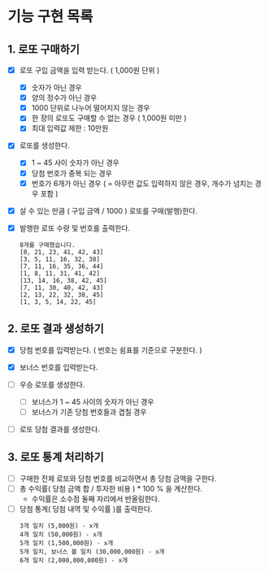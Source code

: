 # 기능 구현 목록

## 1. 로또 구매하기

- [x] 로또 구입 금액을 입력 받는다. ( 1,000원 단위 )

  - [x] 숫자가 아닌 경우
  - [x] 양의 정수가 아닌 경우
  - [x] 1000 단위로 나누어 떨어지지 않는 경우
  - [x] 한 장의 로또도 구매할 수 없는 경우 ( 1,000원 미만 )
  - [x] 최대 입력값 제한 : 10만원

- [x] 로또를 생성한다.

  - [x] 1 ~ 45 사이 숫자가 아닌 경우
  - [x] 당첨 번호가 중복 되는 경우
  - [x] 번호가 6개가 아닌 경우 ( = 아무런 값도 입력하지 않은 경우, 개수가 넘치는 경우 포함 )

- [x] 살 수 있는 만큼 ( 구입 금액 / 1000 ) 로또를 구매(발행)한다.
- [x] 발행한 로또 수량 및 번호를 출력한다.
  ```
  8개를 구매했습니다.
  [8, 21, 23, 41, 42, 43]
  [3, 5, 11, 16, 32, 38]
  [7, 11, 16, 35, 36, 44]
  [1, 8, 11, 31, 41, 42]
  [13, 14, 16, 38, 42, 45]
  [7, 11, 30, 40, 42, 43]
  [2, 13, 22, 32, 38, 45]
  [1, 3, 5, 14, 22, 45]
  ```

## 2. 로또 결과 생성하기

- [x] 당첨 번호를 입력받는다. ( 번호는 쉼표를 기준으로 구분한다. )
- [x] 보너스 번호를 입력받는다.
- [ ] 우승 로또를 생성한다.

  - [ ] 보너스가 1 ~ 45 사이의 숫자가 아닌 경우
  - [ ] 보너스가 기존 당첨 번호들과 겹칠 경우

- [ ] 로또 당첨 결과를 생성한다.

## 3. 로또 통계 처리하기

- [ ] 구매한 전체 로또와 당첨 번호를 비교하면서 총 당첨 금액을 구한다.
- [ ] 총 수익률( 당첨 금액 합 / 투자한 비용 ) \* 100 % 을 계산한다.
  - 수익률은 소수점 둘째 자리에서 반올림한다.
- [ ] 당첨 통계( 당첨 내역 및 수익률 )를 출력한다.
  ```
  3개 일치 (5,000원) - x개
  4개 일치 (50,000원) - x개
  5개 일치 (1,500,000원) - x개
  5개 일치, 보너스 볼 일치 (30,000,000원) - x개
  6개 일치 (2,000,000,000원) - x개
  ```
